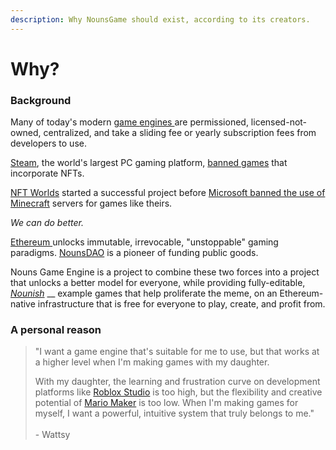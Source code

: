 ```yaml
---
description: Why NounsGame should exist, according to its creators.
---
```


# Why?

### Background

Many of today's modern [game ](https://www.unrealengine.com/)[engines ](https://unity.com/)are permissioned, licensed-not-owned, centralized, and take a sliding fee or yearly subscription fees from developers to use.

[Steam](https://store.steampowered.com/), the world's largest PC gaming platform, [banned games](https://www.geekwire.com/2021/steam-quietly-bans-games-feature-crypto-nft-exchanges/) that incorporate NFTs.

[NFT Worlds](https://www.nftworlds.com/) started a successful project before [Microsoft banned the use of Minecraft](https://www.pcgamer.com/after-minecraft-says-no-to-nfts-nft-worlds-vows-to-make-its-own-game/) servers for games like theirs.

_We can do better._

[Ethereum ](https://ethereum.org/)unlocks immutable, irrevocable, "unstoppable" gaming paradigms. [NounsDAO](https://nouns.wtf) is a pioneer of funding public goods.&#x20;

Nouns Game Engine is a project to combine these two forces into a project that unlocks a better model for everyone, while providing fully-editable, [_Nounish_](https://twitter.com/nounish) __ example games that help proliferate the meme, on an Ethereum-native infrastructure that is free for everyone to play, create, and profit from.

### A personal reason

> "I want a game engine that's suitable for me to use, but that works at a higher level when I'm making games with my daughter.&#x20;
>
> With my daughter, the learning and frustration curve on development platforms like [Roblox Studio](https://web.roblox.com/create) is too high, but the flexibility and creative potential of [Mario Maker](https://en.wikipedia.org/wiki/Super\_Mario\_Maker) is too low. When I'm making games for myself, I want a powerful, intuitive system that truly belongs to me."\
> \
> \- Wattsy











